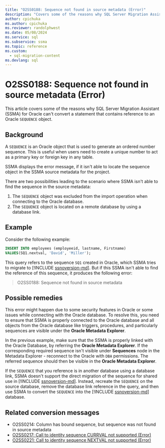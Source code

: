 ```yaml
---
title: "O2SS0188: Sequence not found in source metadata (Error)"
description: "Covers some of the reasons why SQL Server Migration Assistant (SSMA) for Oracle cannot convert a statement that contains reference to an Oracle SEQUENCE object."
author: cpichuka
ms.author: cpichuka
ms.reviewer: randolphwest
ms.date: 05/08/2024
ms.service: sql
ms.subservice: ssma
ms.topic: reference
ms.custom:
  - sql-migration-content
ms.devlang: sql
---
```


# O2SS0188: Sequence not found in source metadata (Error)

This article covers some of the reasons why SQL Server Migration Assistant (SSMA) for Oracle can't convert a statement that contains reference to an Oracle `SEQUENCE` object.

## Background

A `SEQUENCE` is an Oracle object that is used to generate an ordered number sequence. This is useful when users need to create a unique number to act as a primary key or foreign key in any table.

SSMA displays the error message, if it isn't able to locate the sequence object in the SSMA source metadata for the project.

There are two possibilities leading to the scenario where SSMA isn't able to find the sequence in the source metadata:

1. The `SEQUENCE` object was excluded from the import operation when connecting to the Oracle database.
1. The `SEQUENCE` object is located on a remote database by using a database link.

## Example

Consider the following example:

```sql
INSERT INTO employees (employeeid, lastname, Firstname)
VALUES(SQ1.nextval, 'David', 'Miller');
```

This query refers to the sequence `SQ1` created in Oracle, which SSMA tries to migrate to [!INCLUDE [ssnoversion-md](../../../includes/ssnoversion-md.md)]. But if this SSMA isn't able to find the reference of this sequence, it produces the following error:

> O2SS0188: Sequence not found in source metadata

## Possible remedies

This error might happen due to some security features in Oracle or some issues while connecting with the Oracle database. To resolve this, you need to ensure that SSMA is properly connected to the Oracle database and all objects from the Oracle database like triggers, procedures, and particularly sequences are visible under the **Oracle Metadata Explorer**.

In the previous example, make sure that the SSMA is properly linked with the Oracle Database, by referring the **Oracle Metadata Explorer**. If the corresponding required sequence isn't visible under **Sequences** node in the Metadata Explorer - reconnect to the Oracle with `DBA` permissions. The referred sequence should then be visible in the **Oracle Metadata Explorer**.

If the `SEQUENCE` that you reference is in another database using a database link, SSMA doesn't support the direct migration of the sequence for shared use in [!INCLUDE [ssnoversion-md](../../../includes/ssnoversion-md.md)]. Instead, recreate the `SEQUENCE` on the source database, remove the database link reference in the query, and then use SSMA to convert the `SEQUENCE` into the [!INCLUDE [ssnoversion-md](../../../includes/ssnoversion-md.md)] database.

## Related conversion messages

- O2SS0214: Column has bound sequence, but sequence was not found in source metadata
- [O2SS0217: Call to identity sequence CURRVAL not supported (Error)](o2ss0217.md)
- [O2SS0221: Call to identity sequence NEXTVAL not supported (Error)](o2ss0221.md)
